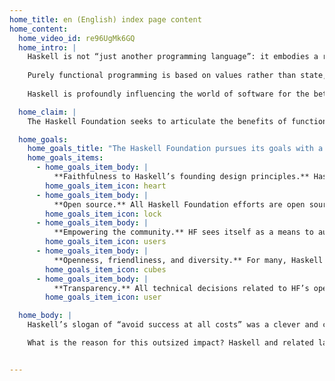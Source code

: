 ```yaml
---
home_title: en (English) index page content
home_content:
  home_video_id: re96UgMk6GQ
  home_intro: |
    Haskell is not “just another programming language”: it embodies a radical and elegant attack on the entire enterprise of writing software. 
    
    Purely functional programming is based on values rather than state, and is rigorously explicit about side effects (the source of so many bugs in production). 
    
    Haskell is profoundly influencing the world of software for the better.

  home_claim: |
    The Haskell Foundation seeks to articulate the benefits of functional programming to a much broader audience, to erase barriers to entry, and to make Haskell into a solidly reliable basis for mission critical applications.

  home_goals:
    home_goals_title: "The Haskell Foundation pursues its goals with a strong ethos based on:"
    home_goals_items:
      - home_goals_item_body: |
          **Faithfulness to Haskell’s founding design principles.** Haskell’s design puts principle ahead of expediency by cleaving closely to the principles of purely functional programming. 
        home_goals_item_icon: heart
      - home_goals_item_body: |
          **Open source.** All Haskell Foundation efforts are open source.
        home_goals_item_icon: lock
      - home_goals_item_body: |
          **Empowering the community.** HF sees itself as a means to augment, celebrate, and coordinate the contributions and leadership of Haskell’s vibrant community.
        home_goals_item_icon: users
      - home_goals_item_body: |
          **Openness, friendliness, and diversity.** For many, Haskell is more a way of life than a programming language. All are welcome, all can contribute. To this end we have adopted the Haskell Guidelines For Respectful Communication.
        home_goals_item_icon: cubes
      - home_goals_item_body: |
          **Transparency.** All technical decisions related to HF’s open source projects will be transparent.
        home_goals_item_icon: user

  home_body: |
    Haskell’s slogan of “avoid success at all costs” was a clever and cheeky way of saying that innovation and research in programming languages, especially in functional programming, needed some insulation to succeed. Ideas that were not perfectly understood needed iteration to fully develop in the minds of language innovators and users. By avoiding the “success at all costs” mentality of other language communities, the Haskell community bought time and space to try ideas that were not perfectly understood at first. Since then, the Haskell language has sparked so many lasting innovations in language design that its impact is now beyond doubt. 

    What is the reason for this outsized impact? Haskell and related languages re-opened the connection between mathematical thinking on the one hand and compilers and programming languages on the other. It showed that these two fields should never have drifted so far apart. By removing the ceiling on the ideas that are easier to express in Haskell, it attracted the brightest minds and still does. It became a lingua franca for a large swath of CS research. In education, Haskell helps CS students learn to think better. The quality of ideas represented in the Haskell ecosystem has attracted both small and large companies. In many ways, the story of Haskell is one of success. Perhaps it was unavoidable after all.


---    
```

